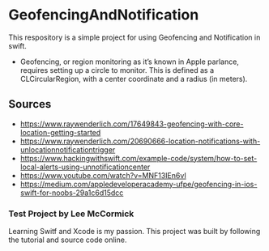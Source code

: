 # GeofencingAndNotification
This respository is a simple project for using Geofencing and Notification in swift.
- Geofencing, or region monitoring as it’s known in Apple parlance, requires setting up a circle to monitor. This is defined as a CLCircularRegion, with a center coordinate and a radius (in meters).

## Sources
 - https://www.raywenderlich.com/17649843-geofencing-with-core-location-getting-started
 - https://www.raywenderlich.com/20690666-location-notifications-with-unlocationnotificationtrigger
 - https://www.hackingwithswift.com/example-code/system/how-to-set-local-alerts-using-unnotificationcenter
 - https://www.youtube.com/watch?v=MNF13IEn6vI
 - https://medium.com/appledeveloperacademy-ufpe/geofencing-in-ios-swift-for-noobs-29a1c6d15dcc
 
### Test Project by Lee McCormick
Learning Switf and Xcode is my passion. This project was built by following the tutorial and source code online.
